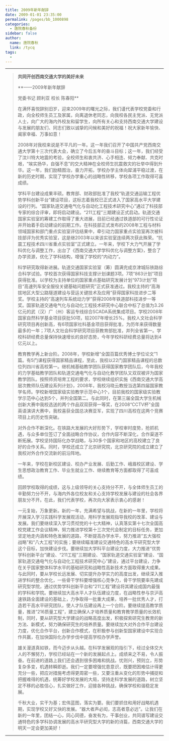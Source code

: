 ```yaml
---
title: 2009年新年献辞
date: 2009-01-01 23:35:00
permalink: /pages/bb_1000898
categories: 
  - 唐院春秋备份
sidebar: false
author: 
  name: 唐院春秋
  link: /tycq
tags: 
  - 
---
```


* * *

  

> **共同开创西南交通大学的美好未来**
>
> **——2009年新年献辞  
>  
>  党委书记 顾利亚 校长 陈春阳**
>
>
> 在满怀喜悦辞别旧岁，迎来2009年的曙光之际，我们谨代表学校党委和行政，向全校师生员工及家属，向离退休老同志，向我校各民主党派、无党派人士，向广大的海内外校友和留学生，向所有关心和支持西南交通大学建设与发展的朋友们、同志们致以诚挚的问候和美好的祝福！祝大家新年愉快、阖家幸福、万事如意！
>
>
> 2008年对我校来说是不平凡的一年。这一年我们召开了中国共产党西南交通大学第十三次代表大会，确立了今后五年的奋斗目标；这一年，我们经受了汶川特大地震的考验，全校师生和衷共济、心手相连、倾力奉献、共克时艰，“竢实扬华，自强不息”的交大精神在全校师生抗震救灾的壮举中得到升华。这一年，我们励精图治，奋力开拓，学校办学主体向犀浦平稳过渡，在新的历史时期，实现了学校办学重心的战略性转移，学校各项工作取得可喜成绩。
>
>
> 学科平台建设成果丰硕。教育部、财政部批准了我校“轨道交通运输工程优势学科创新平台”建设项目，这标志着我校已正式进入了国家高水平大学建设的行列。“国家轨道交通电气化与自动化工程技术研究中心”通过了科技部专家的综合评审，即将启动建设。“211工程”三期建设正式启动。轨道交通国家实验室的筹建工作取得了重大进展，目前已经通过铁道部的可行性论证并开始着手启动建设的前期工作。在科技部正式发布的2008年工程与材料领域国家和部门重点实验室评估结果中，牵引动力国家重点实验室再次被科技部评为优秀实验室，这是继2003年以来该实验室连续两次获此殊荣。“抗震工程技术四川省重点实验室”正式建立。一年来，学校下大力气开展了学科优化与调整工作，出台了《西南交通大学学科优化与调整方案》，整合了办学资源，优化了学科结构，增强了学校的“内动力”。
>
>
> 科学研究取得新进展。轨道交通国家实验室（筹）圆满完成京津城际铁路综合科学试验。学校首次获得国家科技支撑计划课题3项。7项“863计划”项目获得批准。以学校为主持单位的国家重点基础研究发展计划“973计划”项目“高速列车安全服役关键基础问题研究”正式获准通过。我校主持的“高海拔地区大型公路隧道建设与营运关键技术及应用”获得国家科技进步二等奖。学校主持的“高速列车系统动力学”获得2008年铁道部科技进步一等奖。国家轨道交通电气化与自动化工程技术研究中心联合中标了总值为3.26亿元的武（汉）广（州）客运专线综合SCADA系统集成项目。学校2008年国家自然科学基金项目获批50项，较2007年增长25%。我校人文社会科学研究项目再创新高，有6项国家社科基金项目获得批准，为历年来获得数量最多的一年；7项人文社会科学研究项目获教育部批准，并列全省第一。学校科研经费总量保持快速增长的良好态势，今年学校科研经费总量将达到4亿元以上。
>
>
> 教育教学再上新台阶。2008年，学校新增“全国百篇优秀博士学位论文”1篇。有5门课程获得国家精品课程，至此，我校以22门国家精品课程的总数位列四川省高校第一。继机械基础教学团队获得国家教学团队后，今年我校的力学基础教学团队和轨道交通电气化与自动化教学团队又双双被评为国家教学团队。按照师资培育工程的要求，学校继续组织实施《西南交通大学高层次教师队伍建设系列计划》，2008年，我校冯晓云教授当选第四届国家教学名师。学校新增国家级实验教学示范中心1个，目前我校的国家级实验教学示范中心达到5个，并列全国第二。与此同时，在第三届全国大学生机械创新大赛中我校选送的两个作品双双获得一等奖，在2008“CCTV杯”全国英语演讲大赛中，我校喜获全国总决赛亚军，实现了四川高校在这两个竞赛项目上的历史性突破。
>
>
> 对外合作不断深化。在铁路大发展的大好形势下，学校审时度势，抢抓机遇，与众多单位签订了全面战略合作协议，合作内容不断深化，合作渠道不断拓展。学校坚持国际化办学战略，与30多个国家和地区的高校建立了良好的合作关系。同时，学校还成立了北京研究院，北京研究院的成立建立了我校对外合作交流新的前沿阵地。
>
> 一年来，学校在新校区建设、校办产业发展、后勤工作、峨眉校区建设、学生思想政治教育工作、毕业生就业工作、继续教育等方面都取得了可喜成绩。
>
>
> 回顾学校取得的成绩，这与上级领导的关心支持分不开，与全体师生员工的辛勤努力分不开，与海内外各位校友和关心支持学校发展与建设的社会各界朋友分不开。在此，我们代表学校，再次向大家表示衷心的感谢！
>
>
> 一元复始，万象更新。新的一年，充满希望与挑战，在新的一年里，学校将开展深入学习实践科学发展观活动，用科学发展观指导我校的改革、建设与发展。我们要继续深入学习贯彻党的十七大精神，认真落实第十七次全国高校党建工作会议精神，努力推进学校第十三次党代会制定的目标任务，更加坚定地走内涵和特色发展的道路，不断提高办学水平，努力推进“五大强校战略”和“八大工程”的实施；要继续瞄准建设交通特色的高水平研究型大学这个目标，加快建设步伐。要继续加大学科平台建设力度，大力推进“优势学科创新平台”建设、“211工程”三期建设、“国家轨道交通实验室”建设、“国家轨道交通电气化与自动化工程技术研究中心”建设，通过平台建设，力争在关乎国家整体科学水平的基础研究和战略性高新技术方面取得重大成果。与此同时，要从学校长远发展、切实提升办学实力的高度出发，继续深入推进学科的整合优化，一些骨干学科要增强核心竞争力，骨干学院要率先建成研究型学院，通过优势学科创新平台和“211工程”建设将其建设成国内最强的学科和学院。要继续加大高水平人才队伍建设力度，在战略性参与京沪高速铁路全面建设的基础上，力争取得一批重大成果，培养一批优秀人才，打造若干高水平研究团队，使人才队伍建设再上一个台阶。要继续提高教学质量，推进“216质量工程”，建立确保人才培养质量和教育教学质量的长效机制，同时，要从研究型大学建设的战略高度出发，积极探索研究生教育的新方法、新模式，努力确保研究生的培养质量。要继续加大对外合作平台建设力度，优化合作平台，创新合作模式，在积极参与创新型国家建设中实现合作共赢，在加快国际化办学步伐中提高学校办学声誉。
>
>
> 雄关漫道真如铁，而今迈步从头越。在科学发展观的指引下，经过全体交大人的不懈努力，学校已经站在一个新的发展起点上。成绩来之不易，令人振奋。在前进的道路上我们还会遇到很多困难和挑战。忧则兴，预则立，形势复杂多变，机遇转瞬即逝。我们一定要增强忧患意识，既要把困难估计得更充分一些，把应对措施考虑得更周密一些，又要注重从变化的形势中捕捉和把握难得的机遇，统筹好学校发展的大局，坚持走科学发展的道路，树立坚定不移的必胜信心，扎实做好工作，迎接各种挑战，确保学校和谐稳定发展。
>
>
> 千秋大业，实干为基；宏伟蓝图，落实为要。我们要抓住和用好战略机遇期，实现学校又好又快的发展。“器大者声必闳，志高者意必远”。让我们在新的一年里，团结一心，同心同德，奋发有为，干事创业，共同谱写建设交通特色的多学科协调发展的高水平研究型大学的新的诗篇，西南交通大学的明天一定会更加美好！  
  
---